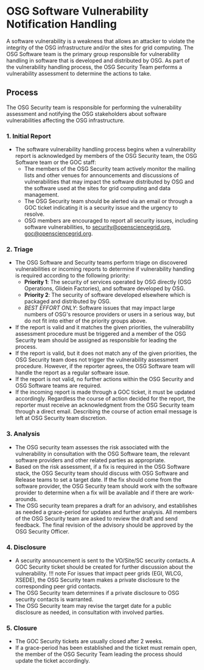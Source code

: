 # OSG Software Vulnerability Notification Handling
A software vulnerability is a weakness that allows an attacker to violate the integrity of the OSG infrastructure and/or the sites for grid computing. The OSG Software team is the primary group responsible for vulnerability handling in software that is developed and distributed by OSG. As part of the vulnerability handling process, the OSG Security Team performs a vulnerability assessment to determine the actions to take. 

## Process
The OSG Security team is responsible for performing the vulnerability assessment and notifying the OSG stakeholders about software vulnerabilities affecting the OSG infrastructure.

### 1. Initial Report
- The software vulnerability handling process begins when a vulnerability report is acknowledged by members of the OSG Security team,  the OSG Software team  or the GOC staff:
  - The members of the OSG Security team actively monitor the mailing lists and other venues for announcements and discussions of vulnerabilities that may impact the software distributed by OSG and the software used at the sites for grid computing and data management. 
  - The OSG Security team should be alerted via an email or through a GOC ticket indicating it is a security issue and the urgency to resolve. 
  - OSG members are encouraged to report all security issues, including software vulnerabilities, to security@opensciencegrid.org, goc@opensciencegrid.org. 
### 2. Triage
- The OSG Software and Security teams perform triage on discovered vulnerabilities or incoming reports to determine if vulnerability handling is required according to the following priority:
  - **Priority 1**: The security of services operated by OSG directly (OSG Operations, Glidein Factories), and software developed by OSG.
  - **Priority 2**: The security of software developed elsewhere which is packaged and distributed by OSG.
  - *BEST EFFORT ONLY*: Software issues that may impact large numbers of OSG's resource providers or users in a serious way, but do not fit into either of the priority groups above.
- If the report is valid and it matches the given priorities, the vulnerability assessment procedure must be triggered and a member of the OSG Security team should be assigned as responsible  for leading the process. 
- If the report is valid, but it does not match any of the given priorities, the OSG Security team does not trigger the vulnerability assessment procedure. However, if the reporter agrees, the OSG Software team will handle the report as a regular software issue. 
- If the report is not valid, no further actions within the OSG Security and OSG Software teams are required. 
- If the incoming report is made through a GOC ticket, it must be updated accordingly. Regardless the course of action decided for the report, the reporter must receive an acknowledgment from the OSG Security team through a direct email. Describing the course of action email message is left at OSG Security team discretion.
### 3. Analysis
- The OSG security team assesses the risk associated with the vulnerability in consultation with the OSG Software team, the relevant software providers and other related parties as appropriate.
- Based on the risk assessment, if a fix is required in the OSG Software stack, the OSG Security team should discuss with OSG Software and Release teams to set a target date. If the fix should come from the software provider, the OSG Security team should work with the software provider to determine when a fix will be available and if there are work-arounds.
- The OSG security team prepares a draft for an advisory, and establishes as needed a grace-period for updates and further analysis. All members of the OSG Security team are asked to review the draft and send feedback. The final revision of the advisory should be approved by the OSG Security Officer.
### 4. Disclosure
- A security announcement is sent to the VO/Site/SC security contacts. A GOC Security ticket should be created for further discussion about the vulnerability. 
!!! note
    For issues that impact peer grids (EGI, WLCG, XSEDE), the OSG Security team makes a private disclosure to the corresponding peer grid contacts.
- The OSG Security team determines if a private disclosure to OSG security contacts is warranted.
- The OSG Security team may revise the target date for a public disclosure as needed, in consultation with involved parties.
### 5. Closure
- The GOC Security tickets are usually closed after 2 weeks. 
- If a grace-period has been established and the ticket must remain open, the member of the OSG Security Team leading the process should update the ticket accordingly. 
